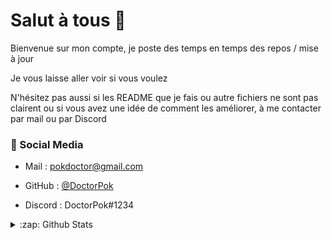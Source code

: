 # Salut à tous 👋

Bienvenue sur mon compte, je poste des temps en temps des repos / mise à jour
<br/>

Je vous laisse aller voir si vous voulez
<br/>

N'hésitez pas aussi si les README que je fais ou autre fichiers ne sont pas clairent ou si vous avez une idée de comment les améliorer, à me contacter par mail ou par Discord

 
### 📙 Social Media
   
 - Mail : pokdoctor@gmail.com

 - GitHub : [@DoctorPok](https://github.com/DoctorPok42/)

 - Discord : DoctorPok#1234

 
<details>
  <summary>:zap: Github Stats</summary>
 
![GitHub stats](https://github-readme-stats.vercel.app/api?username=DoctorPok42&show_icons=true&theme=algolia)

![Top Langs](https://github-readme-stats.vercel.app/api/top-langs/?username=DoctorPok42&theme=algolia&layout=compact)

<img src="https://api.ghprofile.me/view?username=DoctorPok42"/>
 </details>
